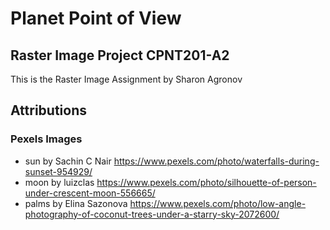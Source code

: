 # Planet Point of View
## Raster Image Project CPNT201-A2 
This is the Raster Image Assignment
by Sharon Agronov
## Attributions 
### Pexels Images
- sun by Sachin C Nair https://www.pexels.com/photo/waterfalls-during-sunset-954929/
- moon by luizclas https://www.pexels.com/photo/silhouette-of-person-under-crescent-moon-556665/
- palms by Elina Sazonova https://www.pexels.com/photo/low-angle-photography-of-coconut-trees-under-a-starry-sky-2072600/
